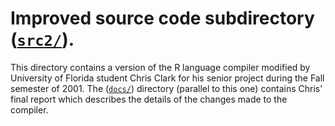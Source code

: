 # Improved source code subdirectory ([`src2/`](. "src2/ subdirectory")).

This directory contains a version of the R language compiler modified by University of Florida student 
Chris Clark for his senior project during the Fall semester of 2001.  The ([`docs/`](../docs "docs/ subdirectory"))
directory (parallel to this one) contains Chris' final report which describes the details of the changes made to the compiler.